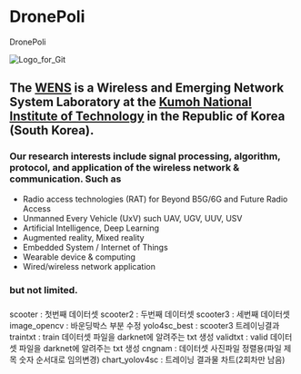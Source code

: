 # DronePoli
DronePoli

![Logo_for_Git](https://github.com/WENS-KIT/Altitude-based-Automatic-Tiling-Algorithm-for-Small-Object-Detection/assets/96454461/c66d7644-a9b7-4d77-a0db-46105f4b0aaa)
<!-- change the link of the logo which on your repo. -->

## The [WENS](https://wens.kumoh.ac.kr/) is a  Wireless and Emerging Network System Laboratory at the [Kumoh National Institute of Technology](https://eng.kumoh.ac.kr/) in the Republic of Korea (South Korea). 

### Our research interests include signal processing, algorithm, protocol, and application of the wireless network & communication. Such as 
* Radio access technologies (RAT) for Beyond B5G/6G and Future Radio Access
* Unmanned Every Vehicle (UxV) such UAV, UGV, UUV, USV 
* Artificial Intelligence, Deep Learning  
* Augmented reality, Mixed reality 
* Embedded System / Internet of Things
* Wearable device & computing
* Wired/wireless network application   
### but not limited.

### <!-- Note here the introduce of the repo or docker image. -->


scooter : 첫번째 데이터셋
scooter2 : 두번째 데이터셋
scooter3 : 세번째 데이터셋
image_opencv : 바운딩박스 부분 수정
yolo4sc_best : scooter3 트레이닝결과
traintxt : train 데이터셋 파일을 darknet에 알려주는 txt 생성
validtxt : valid 데이터셋 파일을 darknet에 알려주는 txt 생성
cngnam : 데이터셋 사진파일 정렬용(파일 제목 숫자 순서대로 임의변경)
chart_yolov4sc : 트레이닝 결과물 차트(2회차만 남음)
